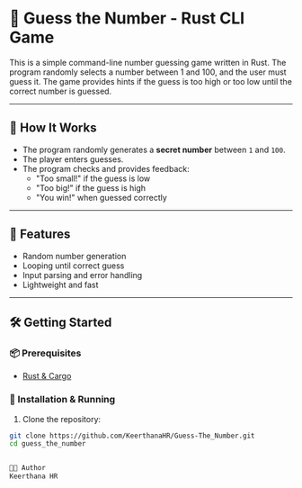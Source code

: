 # 🎯 Guess the Number - Rust CLI Game

This is a simple command-line number guessing game written in Rust. The program randomly selects a number between 1 and 100, and the user must guess it. 
The game provides hints if the guess is too high or too low until the correct number is guessed.

---

## 🚀 How It Works

- The program randomly generates a **secret number** between `1` and `100`.
- The player enters guesses.
- The program checks and provides feedback:
  - "Too small!" if the guess is low
  - "Too big!" if the guess is high
  - "You win!" when guessed correctly

---

## 🧠 Features

- Random number generation
- Looping until correct guess
- Input parsing and error handling
- Lightweight and fast

---

## 🛠️ Getting Started

### 📦 Prerequisites

- [Rust & Cargo](https://www.rust-lang.org/tools/install)

### 🔧 Installation & Running

1. Clone the repository:

```bash
git clone https://github.com/KeerthanaHR/Guess-The_Number.git
cd guess_the_number


👩‍💻 Author
Keerthana HR

